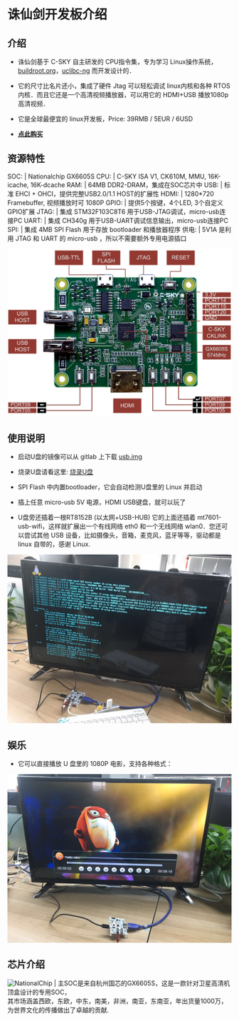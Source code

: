 诛仙剑开发板介绍
===

介绍
---

* 诛仙剑基于 C-SKY 自主研发的 CPU指令集，专为学习 Linux操作系统，[buildroot.org](https://buildroot.org)，[uclibc-ng](https://uclibc-ng.org) 而开发设计的．

* 它的尺寸比名片还小，集成了硬件 Jtag 可以轻松调试 linux内核和各种 RTOS 内核．而且它还是一个高清视频播放器，可以用它的 HDMI+USB 播放1080p高清视频．

* 它是全球最便宜的 linux开发板，Price: 39RMB / 5EUR / 6USD

* **[点此购买](https://item.taobao.com/item.htm?spm=a1z10.1-c.w4004-13250088290.6.4b1f9628jKW8o8&id=556322544984)**

资源特性
---

 SOC:  | Nationalchip GX6605S
 CPU:  | C-SKY ISA V1, CK610M, MMU, 16K-icache, 16K-dcache 
 RAM:  | 64MB DDR2-DRAM，集成在SOC芯片中
 USB:  | 标准 EHCI + OHCI，提供完整USB2.0/1.1 HOST的扩展性
 HDMI: | 1280*720 Framebuffer, 视频播放时可 1080P
 GPIO: | 提供5个按键，4个LED, 3个自定义GPIO扩展
 JTAG: | 集成 STM32F103C8T6 用于USB-JTAG调试，micro-usb连接PC
 UART: | 集成 CH340g 用于USB-UART调试信息输出，micro-usb连接PC
 SPI:  | 集成 4MB SPI Flash 用于存放 bootloader 和播放器程序
 供电: | 5V1A 是利用 JTAG 和 UART 的 micro-usb ，所以不需要额外专用电源插口

<img src="/images/gx6605s_0.jpg" alt="gx6605s" />

使用说明
---
* 启动U盘的镜像可以从 gitlab 上下载 [usb.img](https://gitlab.com/c-sky/buildroot/-/jobs/24633630/artifacts/raw/output/images/usb.img)

* 烧录U盘请看这里: [烧录U盘](quick-run.md)

* SPI Flash 中内置bootloader，它会自动检测U盘里的 Linux 并启动

* 插上任意 micro-usb 5V 电源，HDMI USB键盘，就可以玩了

* U盘旁还插着一根RT8152B (以太网+USB-HUB) 它的上面还插着 mt7601-usb-wifi，这样就扩展出一个有线网络 eth0 和一个无线网络 wlan0．您还可以尝试其他 USB 设备，比如摄像头，音箱，麦克风，蓝牙等等，驱动都是 linux 自带的，感谢 Linux.

<img src="/images/gx6605s_1.jpg" alt="gx6605s" />

娱乐
---
* 它可以直接播放 U 盘里的 1080P 电影，支持各种格式：

<img src="/images/gx6605s_3.jpg" alt="gx6605s" />

芯片介绍
---

<img src="http://www.nationalchip.com/static/web/img/logo.png" alt="NationalChip" /> | 主SOC是来自杭州国芯的GX6605S，这是一款针对卫星高清机顶盒设计的专用SOC，<br>其市场涵盖西欧，东欧，中东，南美，非洲，南亚，东南亚，年出货量1000万，<br>为世界文化的传播做出了卓越的贡献.
